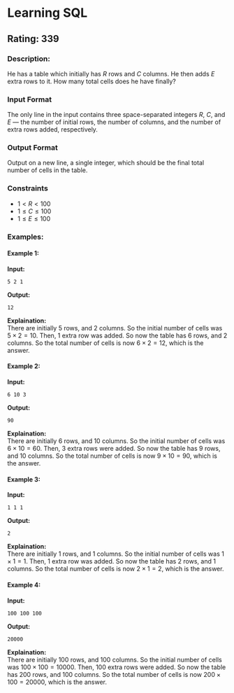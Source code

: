 # Learning SQL
## Rating: 339
### Description:
He has a table which initially has $R$ rows and $C$ columns. He then adds $E$ extra rows to it. How many total cells does he have finally?

### Input Format

The only line in the input contains three space-separated integers $R$, $C$, and $E$ — the number of initial rows, the number of columns, and the number of extra rows added, respectively.

### Output Format

Output on a new line, a single integer, which should be the final total number of cells in the table.

### Constraints

- $1 < R < 100$
- $1 \leq C \leq 100$
- $1 \leq E \leq 100$

### Examples:
#### Example 1:
**Input:**
```
5 2 1
```
**Output:**
```
12
```
**Explaination:**  
There are initially $5$ rows, and $2$ columns. So the initial number of cells was $5 \times 2 = 10$. Then, $1$ extra row was added. So now the table has $6$ rows, and $2$ columns. So the total number of cells is now $6 \times 2 = 12$, which is the answer.

#### Example 2:
**Input:**
```
6 10 3
```
**Output:**
```
90
```
**Explaination:**  
There are initially $6$ rows, and $10$ columns. So the initial number of cells was $6 \times 10 = 60$. Then, $3$ extra rows were added. So now the table has $9$ rows, and $10$ columns. So the total number of cells is now $9 \times 10 = 90$, which is the answer.

#### Example 3:
**Input:**
```
1 1 1 
```
**Output:**
```
2
```
**Explaination:**  
There are initially $1$ rows, and $1$ columns. So the initial number of cells was $1 \times 1 = 1$. Then, $1$ extra row was added. So now the table has $2$ rows, and $1$ columns. So the total number of cells is now $2 \times 1 = 2$, which is the answer.

#### Example 4:
**Input:**
```
100 100 100
```
**Output:**
```
20000
```
**Explaination:**  
There are initially $100$ rows, and $100$ columns. So the initial number of cells was $100 \times 100 = 10000$. Then, $100$ extra rows were added. So now the table has $200$ rows, and $100$ columns. So the total number of cells is now $200 \times 100 = 20000$, which is the answer.


